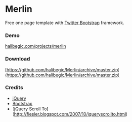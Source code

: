 Merlin
======
Free one page template with [Twitter Bootstrap](http://getbootstrap.com/) framework.

### Demo

[halibegic.com/projects/merlin](halibegic.com/projects/merlin)

### Download

[https://github.com/halibegic/Merlin/archive/master.zip](https://github.com/halibegic/Merlin/archive/master.zip)


### Credits
 * [jQuery](http://jquery.com/)
 * [Bootstrap](http://getbootstrap.com/)
 * [jQuery Scroll To] (http://flesler.blogspot.com/2007/10/jqueryscrollto.html)
